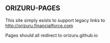 ## ORIZURU-PAGES

This site simply exists to support legacy links to http://orizuru.financialforce.com

Pages should all redirect to orizuru.github.io